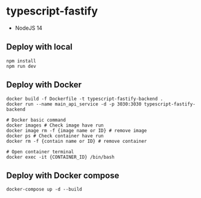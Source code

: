 # typescript-fastify

- NodeJS 14

## Deploy with local
```
npm install
npm run dev
```

## Deploy with Docker
```
docker build -f Dockerfile -t typescript-fastify-backend .
docker run --name main_api_service -d -p 3030:3030 typescript-fastify-backend

# Docker basic command
docker images # Check image have run
docker image rm -f {image name or ID} # remove image
docker ps # Check container have run
docker rm -f {contain name or ID} # remove container

# Open container terminal
docker exec -it {CONTAINER_ID} /bin/bash 
```

## Deploy with Docker compose
```
docker-compose up -d --build
```